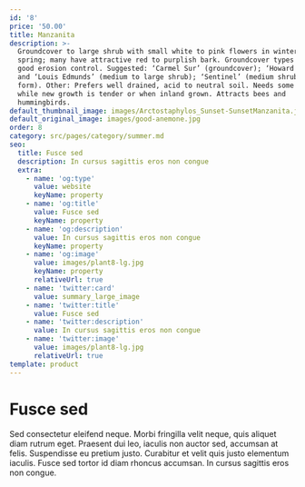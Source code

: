 ```yaml
---
id: '8'
price: '50.00'
title: Manzanita
description: >-
  Groundcover to large shrub with small white to pink flowers in winter/early
  spring; many have attractive red to purplish bark. Groundcover types provide
  good erosion control. Suggested: ‘Carmel Sur’ (groundcover); ‘Howard McMinn’
  and ‘Louis Edmunds’ (medium to large shrub); ‘Sentinel’ (medium shrub, open
  form). Other: Prefers well drained, acid to neutral soil. Needs some water
  while new growth is tender or when inland grown. Attracts bees and
  hummingbirds.
default_thumbnail_image: images/Arctostaphylos_Sunset-SunsetManzanita.jpg
default_original_image: images/good-anemone.jpg
order: 8
category: src/pages/category/summer.md
seo:
  title: Fusce sed
  description: In cursus sagittis eros non congue
  extra:
    - name: 'og:type'
      value: website
      keyName: property
    - name: 'og:title'
      value: Fusce sed
      keyName: property
    - name: 'og:description'
      value: In cursus sagittis eros non congue
      keyName: property
    - name: 'og:image'
      value: images/plant8-lg.jpg
      keyName: property
      relativeUrl: true
    - name: 'twitter:card'
      value: summary_large_image
    - name: 'twitter:title'
      value: Fusce sed
    - name: 'twitter:description'
      value: In cursus sagittis eros non congue
    - name: 'twitter:image'
      value: images/plant8-lg.jpg
      relativeUrl: true
template: product
---
```


# Fusce sed

Sed consectetur eleifend neque. Morbi fringilla velit neque, quis aliquet diam rutrum eget. Praesent dui leo, iaculis non auctor sed, accumsan at felis. Suspendisse eu pretium justo. Curabitur et velit quis justo elementum iaculis. Fusce sed tortor id diam rhoncus accumsan. In cursus sagittis eros non congue.